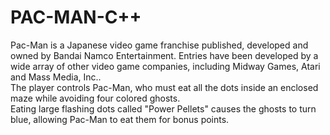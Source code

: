 # PAC-MAN-C++
Pac-Man is a Japanese video game franchise published, developed and owned by Bandai Namco Entertainment. Entries have been developed by a wide array of other video game companies, including Midway Games, Atari and Mass Media, Inc..</br>
The player controls Pac-Man, who must eat all the dots inside an enclosed maze while avoiding four colored ghosts.</br>Eating large flashing dots called "Power Pellets" causes the ghosts to turn blue, allowing Pac-Man to eat them for bonus points.

